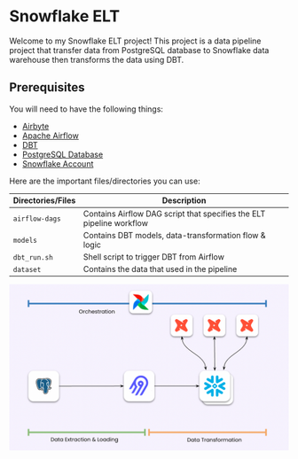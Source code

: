 # Snowflake ELT

Welcome to my Snowflake ELT project!
This project is a data pipeline project that transfer data from PostgreSQL database to Snowflake data warehouse then transforms the data using DBT. 

## Prerequisites
You will need to have the following things:

- [Airbyte](https://docs.airbyte.com/category/airbyte-open-source-quick-start)
- [Apache Airflow](https://airflow.apache.org/)
- [DBT](https://docs.getdbt.com/docs/introduction)
- [PostgreSQL Database](https://www.elephantsql.com/) 
- [Snowflake Account](https://signup.snowflake.com/)

Here are the important files/directories you can use:

Directories/Files | Description 
------------- | -------------
`airflow-dags` | Contains Airflow DAG script that specifies the ELT pipeline workflow  
`models` | Contains DBT models, data-transformation flow & logic
`dbt_run.sh` | Shell script to trigger DBT from Airflow
`dataset` | Contains the data that used in the pipeline

![image](architecture-images.png)



